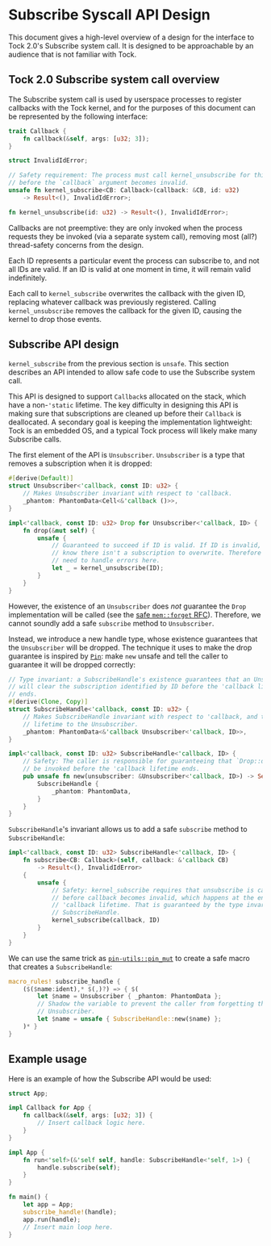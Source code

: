 Subscribe Syscall API Design
============================

This document gives a high-level overview of a design for the interface to Tock
2.0's Subscribe system call. It is designed to be approachable by an audience
that is not familiar with Tock.

## Tock 2.0 Subscribe system call overview

The Subscribe system call is used by userspace processes to register callbacks
with the Tock kernel, and for the purposes of this document can be represented
by the following interface:

```rust
trait Callback {
    fn callback(&self, args: [u32; 3]);
}

struct InvalidIdError;

// Safety requirement: The process must call kernel_unsubscribe for this ID
// before the `callback` argument becomes invalid.
unsafe fn kernel_subscribe<CB: Callback>(callback: &CB, id: u32)
    -> Result<(), InvalidIdError>;

fn kernel_unsubscribe(id: u32) -> Result<(), InvalidIdError>;
```

Callbacks are not preemptive: they are only invoked when the process requests
they be invoked (via a separate system call), removing most (all?) thread-safety
concerns from the design.

Each ID represents a particular event the process can subscribe to, and not all
IDs are valid. If an ID is valid at one moment in time, it will remain valid
indefinitely.

Each call to `kernel_subscribe` overwrites the callback with the given ID,
replacing whatever callback was previously registered. Calling
`kernel_unsubscribe` removes the callback for the given ID, causing the kernel
to drop those events.

## Subscribe API design

`kernel_subscribe` from the previous section is `unsafe`. This section describes
an API intended to allow safe code to use the Subscribe system call.

This API is designed to support `Callback`s allocated on the stack, which have a
non-`'static` lifetime. The key difficulty in designing this API is making sure
that subscriptions are cleaned up before their `Callback` is deallocated. A
secondary goal is keeping the implementation lightweight: Tock is an embedded
OS, and a typical Tock process will likely make many Subscribe calls.

The first element of the API is `Unsubscriber`. `Unsubscriber` is a type that
removes a subscription when it is dropped:

```rust
#[derive(Default)]
struct Unsubscriber<'callback, const ID: u32> {
    // Makes Unsubscriber invariant with respect to 'callback.
    _phantom: PhantomData<Cell<&'callback ()>>,
}

impl<'callback, const ID: u32> Drop for Unsubscriber<'callback, ID> {
    fn drop(&mut self) {
        unsafe {
            // Guaranteed to succeed if ID is valid. If ID is invalid, then we
            // know there isn't a subscription to overwrite. Therefore we don't
            // need to handle errors here.
            let _ = kernel_unsubscribe(ID);
        }
    }
}
```

However, the existence of an `Unsubscriber` does *not* guarantee the `Drop`
implementation will be called (see the [safe `mem::forget`
RFC](https://rust-lang.github.io/rfcs/1066-safe-mem-forget.html)). Therefore, we
cannot soundly add a safe `subscribe` method to `Unsubscriber`.

Instead, we introduce a new handle type, whose existence guarantees that the
`Unsubscriber` will be dropped. The technique it uses to make the drop guarantee
is inspired by [`Pin`](https://doc.rust-lang.org/core/pin/index.html): make
`new` unsafe and tell the caller to guarantee it will be dropped correctly:

```rust
// Type invariant: a SubscribeHandle's existence guarantees that an Unsubscriber
// will clear the subscription identified by ID before the 'callback lifetime
// ends.
#[derive(Clone, Copy)]
struct SubscribeHandle<'callback, const ID: u32> {
    // Makes SubscribeHandle invariant with respect to 'callback, and ties its
    // lifetime to the Unsubscriber.
    _phantom: PhantomData<&'callback Unsubscriber<'callback, ID>>,
}

impl<'callback, const ID: u32> SubscribeHandle<'callback, ID> {
    // Safety: The caller is responsible for guaranteeing that `Drop::drop` will
    // be invoked before the 'callback lifetime ends.
    pub unsafe fn new(unsubscriber: &Unsubscriber<'callback, ID>) -> Self {
        SubscribeHandle {
            _phantom: PhantomData,
        }
    }
}
```

`SubscribeHandle`'s invariant allows us to add a safe `subscribe` method to
`SubscribeHandle`:

```rust
impl<'callback, const ID: u32> SubscribeHandle<'callback, ID> {
    fn subscribe<CB: Callback>(self, callback: &'callback CB)
        -> Result<(), InvalidIdError>
    {
        unsafe {
            // Safety: kernel_subscribe requires that unsubscribe is called
            // before callback becomes invalid, which happens at the end of the
            // 'callback lifetime. That is guaranteed by the type invariant of
            // SubscribeHandle.
            kernel_subscribe(callback, ID)
        }
    }
}
```

We can use the same trick as
[`pin-utils::pin_mut`](https://docs.rs/pin-utils/0.1.0/pin_utils/macro.pin_mut.html)
to create a safe macro that creates a `SubscribeHandle`:

```rust
macro_rules! subscribe_handle {
    ($($name:ident),* $(,)?) => { $(
        let $name = Unsubscriber { _phantom: PhantomData };
        // Shadow the variable to prevent the caller from forgetting the
        // Unsubscriber.
        let $name = unsafe { SubscribeHandle::new($name) };
    )* }
}
```

## Example usage

Here is an example of how the Subscribe API would be used:

```rust
struct App;

impl Callback for App {
    fn callback(&self, args: [u32; 3]) {
        // Insert callback logic here.
    }
}

impl App {
    fn run<'self>(&'self self, handle: SubscribeHandle<'self, 1>) {
        handle.subscribe(self);
    }
}

fn main() {
    let app = App;
    subscribe_handle!(handle);
    app.run(handle);
    // Insert main loop here.
}
```
